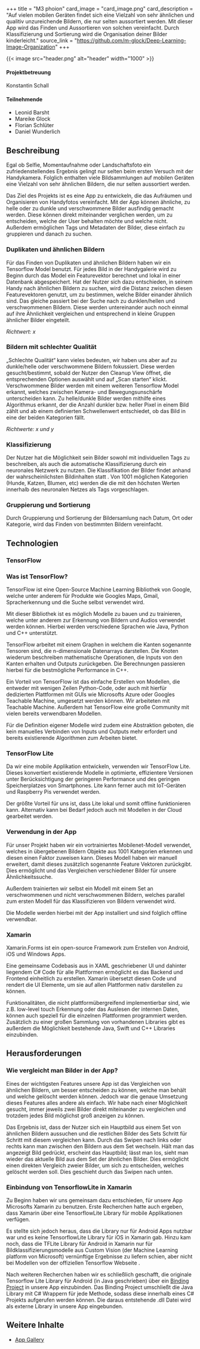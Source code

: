 +++
title = "M3 phoion"
card_image = "card_image.png"
card_description = "Auf vielen mobilen Geräten findet sich eine Vielzahl von sehr ähnlichen und qualitiv unzureichende Bildern, die nur selten aussortiert werden.  Mit dieser App wird das Finden und Aussortieren von solchen vereinfacht.  Durch Klassifizierung und Sortierung wird die Organisation deiner Bilder kinderleicht."
source_link = "https://github.com/m-glock/Deep-Learning-Image-Organization"
+++

{{< image src="header.png" alt="header" width="1000" >}}

#### Projektbetreuung
Konstantin Schall

#### Teilnehmende
- Leonid Barsht
- Mareike Glock
- Florian Schlüter
- Daniel Wunderlich



## Beschreibung
Egal ob Selfie, Momentaufnahme oder Landschaftsfoto ein zufriedenstellendes Ergebnis gelingt nur selten beim ersten Versuch mit der Handykamera. Folglich enthalten viele Bildsammlungen auf mobilen Geräten eine Vielzahl von sehr ähnlichen Bildern, die nur selten aussortiert werden.

Das Ziel des Projekts ist es eine App zu entwickeln, die das Aufräumen und Organisieren von Handyfotos vereinfacht. Mit der App können ähnliche, zu helle oder zu dunkle und verschwommene Bilder ausfindig gemacht werden. Diese können direkt miteinander verglichen werden, um zu entscheiden, welche der User behalten möchte und welche nicht. Außerdem ermöglichen Tags und Metadaten der Bilder, diese einfach zu gruppieren und danach zu suchen.

###  Duplikaten und ähnlichen Bildern

Für das Finden von Duplikaten und ähnlichen Bildern haben wir ein Tensorflow Model benutzt. Für jedes Bild in der Handygalerie wird zu Beginn durch das Model ein Featurevektor berechnet und lokal in einer Datenbank abgespeichert. Hat der Nutzer sich dazu entschieden, in seinem Handy nach ähnlichen Bildern zu suchen, wird die Distanz zwischen diesen Featurevektoren genutzt, um zu bestimmen, welche Bilder einander ähnlich sind. Das gleiche passiert bei der Suche nach zu dunklen/hellen und verschwommenen Bildern. Diese werden untereinander auch noch einmal auf ihre Ähnlichkeit vergleichen und entsprechend in kleine Gruppen ähnlicher Bilder eingeteilt.

*Richtwert: x*

###  Bildern mit schlechter Qualität

„Schlechte Qualität“ kann vieles bedeuten, wir haben uns aber auf zu dunkle/helle oder verschwommene Bildern fokussiert. Diese werden gesucht/bestimmt, sobald der Nutzer den Cleanup View öffnet, die entsprechenden Optionen auswählt und auf „Scan starten“ klickt. Verschwommene Bilder werden mit einem weiteren Tensorflow Model erkannt, welches zwischen Kamera- und Bewegungsunschärfe unterscheiden kann. Zu helle/dunkle Bilder werden mithilfe eines Algorithmus erkannt, der die Anzahl dunkler bzw. heller Pixel in einem Bild zählt und ab einem definierten Schwellenwert entschiedet, ob das Bild in eine der beiden Kategorien fällt.

*Richtwerte: x und y*

### Klassifizierung

Der Nutzer hat die Möglichkeit sein Bilder sowohl mit individuellen Tags zu beschreiben, als auch die automatische Klassifizierung durch ein neuronales Netzwerk zu nutzen.
Die Klassifikation der Bilder findet anhand der wahrscheinlichsten Bildinhalten statt . Von 1001 möglichen Kategorien (Hunde, Katzen, Blumen, etc) werden die die mit den höchsten Werten innerhalb des neuronalen Netzes als Tags vorgeschlagen.  

### Gruppierung und Sortierung
Durch Gruppierung und Sortierung der Bildersamlung nach  Datum, Ort oder Kategorie, wird das Finden von bestimmten Bildern vereinfacht.

## Technologien

### TensorFlow

### Was ist TensorFlow?
TensorFlow ist eine Open-Source Machine Learning Bibliothek von Google, welche unter anderem für Produkte wie Googles Maps, Gmail, Spracherkennung und die Suche selbst verwendet wird.

Mit dieser Bibliothek ist es möglich Modelle zu bauen und zu trainieren, welche unter anderem zur Erkennung von Bildern und Audios verwendet werden können.
Hierbei werden verschiedene Sprachen wie Java, Python und C++ unterstützt.

TensorFlow arbeitet mit einem Graphen in welchem die Kanten sogenannte Tensoren sind, die n-dimensionale Datenarrays darstellen. Die Knoten wiederum beschreiben mathematische Operationen, die Inputs von den Kanten erhalten und Outputs zurückgeben. Die Berechnungen passieren hierbei für die bestmögliche Performance in C++.

Ein Vorteil von TensorFlow ist das einfache Erstellen von Modellen, die entweder mit wenigen Zeilen Python-Code, oder auch mit hierfür dedizierten Plattformen mit GUIs wie Microsofts Azure oder Googles Teachable Machine, umgesetzt werden können. Wir arbeiteten mit Teachable Machine. Außerdem hat TensorFlow eine große Community mit vielen bereits verwendbaren Modellen.

Für die Definition eigener Modelle wird zudem eine Abstraktion geboten, die kein manuelles Verbinden von Inputs und Outputs mehr erfordert und bereits existierende Algorithmen zum Arbeiten bietet.

### TensorFlow Lite
Da wir eine mobile Applikation entwickeln, verwenden wir TensorFlow Lite. Dieses konvertiert existierende Modelle in optimierte, effizientere Versionen unter Berücksichtigung der geringeren Performance und des geringen Speicherplatzes von Smartphones.
Lite kann ferner auch mit IoT-Geräten und Raspberry Pis verwendet werden.

Der größte Vorteil für uns ist, dass Lite lokal und somit offline funktionieren kann. Alternativ kann bei Bedarf jedoch auch mit Modellen in der Cloud gearbeitet werden.

### Verwendung in der App
Für unser Projekt haben wir ein vortrainiertes Mobilenet-Modell verwendet, welches in übergebenen Bildern Objekte aus 1001 Kategorien erkennen und diesen einen Faktor zuweisen kann. Dieses Modell haben wir manuell erweitert, damit dieses zusätzlich sogenannte Feature Vektoren zurückgibt. Dies ermöglicht und das Vergleichen verschiedener Bilder für unsere Ähnlichkeitssuche.

Außerdem trainierten wir selbst ein Modell mit einem Set an verschwommenen und nicht verschwommenen Bildern, welches parallel zum ersten Modell für das Klassifizieren von Bildern verwendet wird.

Die Modelle werden hierbei mit der App installiert und sind folglich offline verwendbar.

### Xamarin

Xamarin.Forms ist ein open-source Framework zum Erstellen von Android, iOS und Windows Apps. 

Eine gemeinsame Codebasis aus in XAML geschriebener UI und dahinter liegendem C# Code für alle Plattformen ermöglicht es das Backend und Frontend einheitlich zu erstellen. 
Xamarin übersetzt diesen Code und rendert die UI Elemente, um sie auf allen Plattformen nativ darstellen zu können. 

Funktionalitäten, die nicht plattformübergreifend implementierbar sind, wie z.B. low-level touch Erkennung oder das Auslesen der internen Daten, können auch speziell für die einzelnen Plattformen programmiert werden. 
Zusätzlich zu einer großen Sammlung von vorhandenen Libraries gibt es außerdem die Möglichkeit bestehende Java, Swift und C++ Libraries einzubinden.

## Herausforderungen

### Wie vergleicht man Bilder in der App?

Eines der wichtigsten Features unsere App ist das Vergleichen von ähnlichen Bildern, um besser entscheiden zu können, welche man behält und welche gelöscht werden können. Jedoch war die genaue Umsetzung dieses Features alles andere als einfach. Wir habe nach einer Möglichkeit gesucht, immer jeweils zwei Bilder direkt miteinander zu vergleichen und trotzdem jedes Bild möglichst groß anzeigen zu können.

Das Ergebnis ist, dass der Nutzer  sich ein Hauptbild aus einem Set von ähnlichen Bildern aussuchen und die restlichen Bilder des Sets Schritt für Schritt mit diesem vergleichen kann. Durch das Swipen nach links oder rechts kann man zwischen den Bildern aus dem Set wechseln. Hält man das angezeigt Bild gedrückt, erscheint das Hauptbild; lässt man los, sieht man wieder das aktuelle Bild aus dem Set der ähnlichen Bilder. Dies ermöglicht einen direkten Vergleich zweier Bilder, um sich zu entscheiden, welches gelöscht werden soll. Dies geschieht durch das Swipen nach unten.

### Einbindung von TensorflowLite in Xamarin

Zu Beginn haben wir uns gemeinsam dazu entschieden, für unsere App Microsofts Xamarin zu benutzen. Erste Recherchen hatte auch ergeben, dass Xamarin über eine TensorflowLite Library für mobile Applikationen verfügen.

Es stellte sich jedoch heraus, dass die Library nur für Android Apps nutzbar war und es keine TensorflowLite Library für iOS in Xamarin gab. Hinzu kam noch, dass die TFLite Library für Android in Xamarin nur für Bildklassifizierungsmodelle aus Custom Vision (der Machine Learning platform von Microsoft) vernünftige Ergebnisse zu liefern schien, aber nicht bei Modellen von der offiziellen Tensorflow Webseite .

Nach weiteren Recherchen haben wir es schließlich geschafft, die originale Tensorflow Lite Library für Android (in Java geschrieben) über ein [Binding Project](https://docs.microsoft.com/de-de/xamarin/android/platform/binding-java-library/) in unsere App einzubinden. Das Binding Project umschließt die Java Library mit C# Wrappern für jede Methode, sodass diese innerhalb eines C# Projekts aufgerufen werden können. Die daraus entstehende .dll Datei wird als externe Library in unsere App eingebunden.

## Weitere Inhalte
 * [App Gallery](gallery)



  










  





